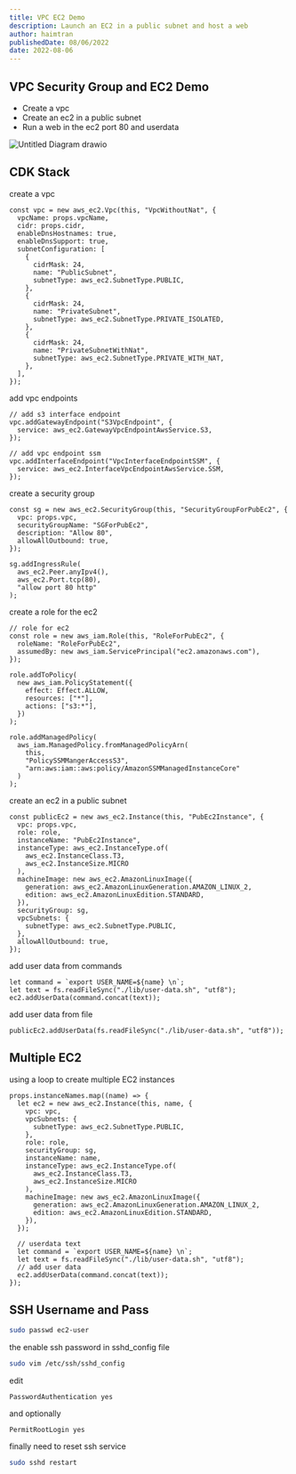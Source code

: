 ```yaml
---
title: VPC EC2 Demo
description: Launch an EC2 in a public subnet and host a web
author: haimtran
publishedDate: 08/06/2022
date: 2022-08-06
---
```


## VPC Security Group and EC2 Demo

- Create a vpc
- Create an ec2 in a public subnet
- Run a web in the ec2 port 80 and userdata

![Untitled Diagram drawio](https://user-images.githubusercontent.com/20411077/202877114-b5c32ef0-e17d-40a3-813d-84a7b5c337ab.png)

## CDK Stack

create a vpc

```tsx
const vpc = new aws_ec2.Vpc(this, "VpcWithoutNat", {
  vpcName: props.vpcName,
  cidr: props.cidr,
  enableDnsHostnames: true,
  enableDnsSupport: true,
  subnetConfiguration: [
    {
      cidrMask: 24,
      name: "PublicSubnet",
      subnetType: aws_ec2.SubnetType.PUBLIC,
    },
    {
      cidrMask: 24,
      name: "PrivateSubnet",
      subnetType: aws_ec2.SubnetType.PRIVATE_ISOLATED,
    },
    {
      cidrMask: 24,
      name: "PrivateSubnetWithNat",
      subnetType: aws_ec2.SubnetType.PRIVATE_WITH_NAT,
    },
  ],
});
```

add vpc endpoints

```tsx
// add s3 interface endpoint
vpc.addGatewayEndpoint("S3VpcEndpoint", {
  service: aws_ec2.GatewayVpcEndpointAwsService.S3,
});

// add vpc endpoint ssm
vpc.addInterfaceEndpoint("VpcInterfaceEndpointSSM", {
  service: aws_ec2.InterfaceVpcEndpointAwsService.SSM,
});
```

create a security group

```tsx
const sg = new aws_ec2.SecurityGroup(this, "SecurityGroupForPubEc2", {
  vpc: props.vpc,
  securityGroupName: "SGForPubEc2",
  description: "Allow 80",
  allowAllOutbound: true,
});

sg.addIngressRule(
  aws_ec2.Peer.anyIpv4(),
  aws_ec2.Port.tcp(80),
  "allow port 80 http"
);
```

create a role for the ec2

```tsx
// role for ec2
const role = new aws_iam.Role(this, "RoleForPubEc2", {
  roleName: "RoleForPubEc2",
  assumedBy: new aws_iam.ServicePrincipal("ec2.amazonaws.com"),
});

role.addToPolicy(
  new aws_iam.PolicyStatement({
    effect: Effect.ALLOW,
    resources: ["*"],
    actions: ["s3:*"],
  })
);

role.addManagedPolicy(
  aws_iam.ManagedPolicy.fromManagedPolicyArn(
    this,
    "PolicySSMMangerAccessS3",
    "arn:aws:iam::aws:policy/AmazonSSMManagedInstanceCore"
  )
);
```

create an ec2 in a public subnet

```tsx
const publicEc2 = new aws_ec2.Instance(this, "PubEc2Instance", {
  vpc: props.vpc,
  role: role,
  instanceName: "PubEc2Instance",
  instanceType: aws_ec2.InstanceType.of(
    aws_ec2.InstanceClass.T3,
    aws_ec2.InstanceSize.MICRO
  ),
  machineImage: new aws_ec2.AmazonLinuxImage({
    generation: aws_ec2.AmazonLinuxGeneration.AMAZON_LINUX_2,
    edition: aws_ec2.AmazonLinuxEdition.STANDARD,
  }),
  securityGroup: sg,
  vpcSubnets: {
    subnetType: aws_ec2.SubnetType.PUBLIC,
  },
  allowAllOutbound: true,
});
```

add user data from commands

```tsx
let command = `export USER_NAME=${name} \n`;
let text = fs.readFileSync("./lib/user-data.sh", "utf8");
ec2.addUserData(command.concat(text));
```

add user data from file

```tsx
publicEc2.addUserData(fs.readFileSync("./lib/user-data.sh", "utf8"));
```

## Multiple EC2

using a loop to create multiple EC2 instances

```tsx
props.instanceNames.map((name) => {
  let ec2 = new aws_ec2.Instance(this, name, {
    vpc: vpc,
    vpcSubnets: {
      subnetType: aws_ec2.SubnetType.PUBLIC,
    },
    role: role,
    securityGroup: sg,
    instanceName: name,
    instanceType: aws_ec2.InstanceType.of(
      aws_ec2.InstanceClass.T3,
      aws_ec2.InstanceSize.MICRO
    ),
    machineImage: new aws_ec2.AmazonLinuxImage({
      generation: aws_ec2.AmazonLinuxGeneration.AMAZON_LINUX_2,
      edition: aws_ec2.AmazonLinuxEdition.STANDARD,
    }),
  });

  // userdata text
  let command = `export USER_NAME=${name} \n`;
  let text = fs.readFileSync("./lib/user-data.sh", "utf8");
  // add user data
  ec2.addUserData(command.concat(text));
});
```

## SSH Username and Pass

```bash
sudo passwd ec2-user
```

the enable ssh password in sshd_config file

```bash
sudo vim /etc/ssh/sshd_config
```

edit

```text
PasswordAuthentication yes
```

and optionally

```text
PermitRootLogin yes
```

finally need to reset ssh service

```bash
sudo sshd restart
```
